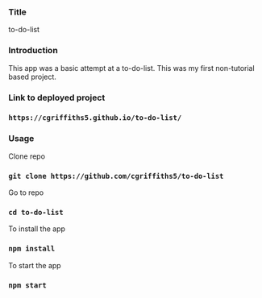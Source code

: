 ### Title 

to-do-list

### Introduction 

This app was a basic attempt at a to-do-list. This was my first non-tutorial based project. 

### Link to deployed project

### `https://cgriffiths5.github.io/to-do-list/`

### Usage 

Clone repo 

### `git clone https://github.com/cgriffiths5/to-do-list`

Go to repo 

### `cd to-do-list`

To install the app

### `npm install`

To start the app

### `npm start`
